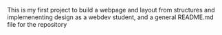 This is my first project to build a webpage and layout from structures and implemenenting design as a webdev student, and a general README.md file for the repository
